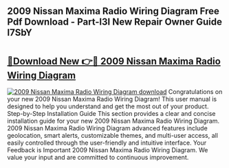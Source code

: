 ## 2009 Nissan Maxima Radio Wiring Diagram Free Pdf Download - Part-l3I New Repair Owner Guide l7SbY

# <h2><a href="http://dfq2s3v.blite.top/?on=2009+Nissan+Maxima+Radio+Wiring+Diagram">🔗Download New 👉🔴 2009 Nissan Maxima Radio Wiring Diagram</a></h2>

[![2009 Nissan Maxima Radio Wiring Diagram download](https://i.imgur.com/lujVjoI.png)](http://dfq2s3v.blite.top/?on=2009+Nissan+Maxima+Radio+Wiring+Diagram)
Congratulations on your new 2009 Nissan Maxima Radio Wiring Diagram! This user manual is designed to help you understand and get the most out of your product. Step-by-Step Installation Guide This section provides a clear and concise installation guide for your new 2009 Nissan Maxima Radio Wiring Diagram. 2009 Nissan Maxima Radio Wiring Diagram advanced features include geolocation, smart alerts, customizable themes, and multi-user access, all easily controlled through the user-friendly and intuitive interface. Your Feedback is Important 2009 Nissan Maxima Radio Wiring Diagram. We value your input and are committed to continuous improvement.
